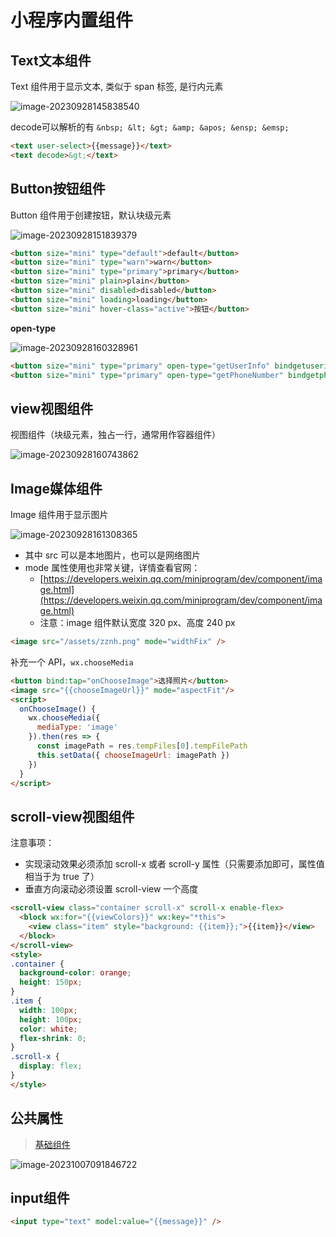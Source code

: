 # 小程序内置组件

## Text文本组件

Text 组件用于显示文本, 类似于 span 标签, 是行内元素

![image-20230928145838540](https://gitee.com/lilyn/pic/raw/master/lagoulearn-img/image-20230928145838540.png)

decode可以解析的有 `&nbsp; &lt; &gt; &amp; &apos; &ensp; &emsp;`

```html
<text user-select>{{message}}</text>
<text decode>&gt;</text>
```

## Button按钮组件

Button 组件用于创建按钮，默认块级元素

![image-20230928151839379](https://gitee.com/lilyn/pic/raw/master/lagoulearn-img/image-20230928151839379.png)

```html
<button size="mini" type="default">default</button>
<button size="mini" type="warn">warn</button>
<button size="mini" type="primary">primary</button>
<button size="mini" plain>plain</button>
<button size="mini" disabled>disabled</button>
<button size="mini" loading>loading</button>
<button size="mini" hover-class="active">按钮</button>
```

**open-type**

![image-20230928160328961](https://gitee.com/lilyn/pic/raw/master/lagoulearn-img/image-20230928160328961.png)

```html
<button size="mini" type="primary" open-type="getUserInfo" bindgetuserinfo="getUserInfo">用户信息</button>
<button size="mini" type="primary" open-type="getPhoneNumber" bindgetphonenumber="getPhoneNumber">手机号码</button>
```

## view视图组件

视图组件（块级元素，独占一行，通常用作容器组件）

![image-20230928160743862](https://gitee.com/lilyn/pic/raw/master/lagoulearn-img/image-20230928160743862.png)

## Image媒体组件

Image 组件用于显示图片

![image-20230928161308365](https://gitee.com/lilyn/pic/raw/master/lagoulearn-img/image-20230928161308365.png)

- 其中 src 可以是本地图片，也可以是网络图片
- mode 属性使用也非常关键，详情查看官网：
  - [https://developers.weixin.qq.com/miniprogram/dev/component/image.html](https://developers.weixin.qq.com/miniprogram/dev/component/image.html)
  - 注意：image 组件默认宽度 320 px、高度 240 px

```html
<image src="/assets/zznh.png" mode="widthFix" />
```

补充一个 API，`wx.chooseMedia`

```html
<button bind:tap="onChooseImage">选择照片</button>
<image src="{{chooseImageUrl}}" mode="aspectFit"/>
<script>
  onChooseImage() {
    wx.chooseMedia({
      mediaType: 'image'
    }).then(res => {
      const imagePath = res.tempFiles[0].tempFilePath
      this.setData({ chooseImageUrl: imagePath })
    })
  }
</script>
```

## scroll-view视图组件

注意事项：

- 实现滚动效果必须添加 scroll-x 或者 scroll-y 属性（只需要添加即可，属性值相当于为 true 了）
- 垂直方向滚动必须设置 scroll-view 一个高度

```html
<scroll-view class="container scroll-x" scroll-x enable-flex>
  <block wx:for="{{viewColors}}" wx:key="*this">
    <view class="item" style="background: {{item}};">{{item}}</view>
  </block>
</scroll-view>
<style>
.container {
  background-color: orange;
  height: 150px;
}
.item {
  width: 100px;
  height: 100px;
  color: white;
  flex-shrink: 0;
}
.scroll-x {
  display: flex;
}
</style>
```

## 公共属性

> [基础组件](https://developers.weixin.qq.com/miniprogram/dev/framework/view/component.html)

![image-20231007091846722](https://gitee.com/lilyn/pic/raw/master/lagoulearn-img/image-20231007091846722.png)

## input组件

```html
<input type="text" model:value="{{message}}" />
```

